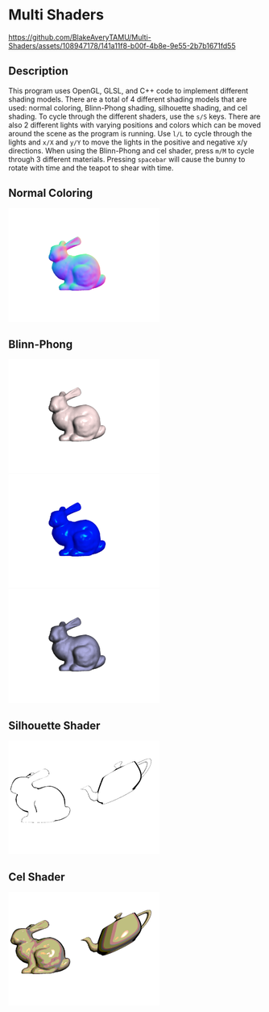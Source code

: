# Multi Shaders




https://github.com/BlakeAveryTAMU/Multi-Shaders/assets/108947178/141a11f8-b00f-4b8e-9e55-2b7b1671fd55




## Description

This program uses OpenGL, GLSL, and C++ code to implement different shading models. There are a total of 4 different shading models that are used: normal coloring, Blinn-Phong shading, silhouette shading, and cel shading. To cycle through the different shaders, use the `s/S` keys. There are also 2 different lights with varying positions and colors which can be moved around the scene as the program is running. Use `l/L` to cycle through the lights and `x/X` and `y/Y` to move the lights in the positive and negative x/y directions. When using the Blinn-Phong and cel shader, press `m/M` to cycle through 3 different materials. Pressing `spacebar` will cause the bunny to rotate with time and the teapot to shear with time. 

## Normal Coloring
<img src="./images/normalColoring.png" width="300" height="225">

## Blinn-Phong
<img src="./images/blinnPhong1.png" width="300" height="225">
<img src="./images/blinnPhong2.png" width="300" height="225">
<img src="./images/blinnPhong3.png" width="300" height="225">

## Silhouette Shader
<img src="./images/silhouetteShader.png" width="300" height="225">

## Cel Shader
<img src="./images/celShader.png" width="300" height="225">
